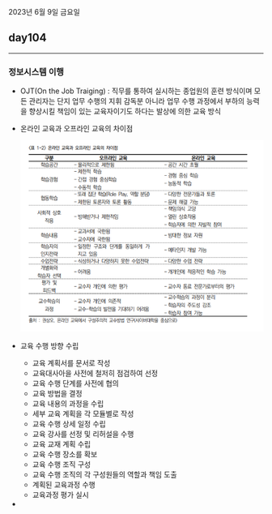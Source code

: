 2023년 6월 9일 금요일

## day104

---

### 정보시스템 이행

- OJT(On the Job Traiging) : 직무를 통하여 실시하는 종업원의 훈련 방식이며 모든 관리자는 단지 업무 수행의 지휘 감독분 아니라 업무 수행 과정에서 부하의 능력을 향상시킬 책임이 있는 교육자이기도 하다는 발상에 의한 교육 방식

- 온라인 교육과 오프라인 교육의 차이점

  ![](2023-06-09-11-27-03.png)

- 교육 수행 방향 수립
  - 교육 계획서를 문서로 작성
  - 교육대사아을 사전에 철저히 점검하여 선정
  - 교육 수행 단계를 사전에 협의
  - 교육 방법을 결정
  - 교육 내용의 과정을 수립
  - 세부 교육 계획을 각 모듈별로 작성
  - 교육 수행 상세 일정 수립
  - 교육 강사를 선정 및 리허설을 수행
  - 교육 교재 계획 수립
  - 교육 수행 장소를 확보
  - 교육 수행 조직 구성
  - 교육 수행 조직의 각 구성원들의 역할과 책임 도출
  - 계획된 교육과정 수행
  - 교육과정 평가 실시
-